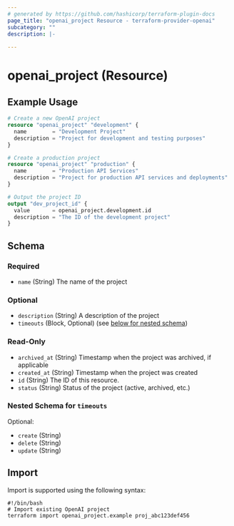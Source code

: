 ```yaml
---
# generated by https://github.com/hashicorp/terraform-plugin-docs
page_title: "openai_project Resource - terraform-provider-openai"
subcategory: ""
description: |-
  
---
```


# openai_project (Resource)



## Example Usage

```terraform
# Create a new OpenAI project
resource "openai_project" "development" {
  name        = "Development Project"
  description = "Project for development and testing purposes"
}

# Create a production project
resource "openai_project" "production" {
  name        = "Production API Services"
  description = "Project for production API services and deployments"
}

# Output the project ID
output "dev_project_id" {
  value       = openai_project.development.id
  description = "The ID of the development project"
}
```

<!-- schema generated by tfplugindocs -->
## Schema

### Required

- `name` (String) The name of the project

### Optional

- `description` (String) A description of the project
- `timeouts` (Block, Optional) (see [below for nested schema](#nestedblock--timeouts))

### Read-Only

- `archived_at` (String) Timestamp when the project was archived, if applicable
- `created_at` (String) Timestamp when the project was created
- `id` (String) The ID of this resource.
- `status` (String) Status of the project (active, archived, etc.)

<a id="nestedblock--timeouts"></a>
### Nested Schema for `timeouts`

Optional:

- `create` (String)
- `delete` (String)
- `update` (String)

## Import

Import is supported using the following syntax:

```shell
#!/bin/bash
# Import existing OpenAI project
terraform import openai_project.example proj_abc123def456
```
